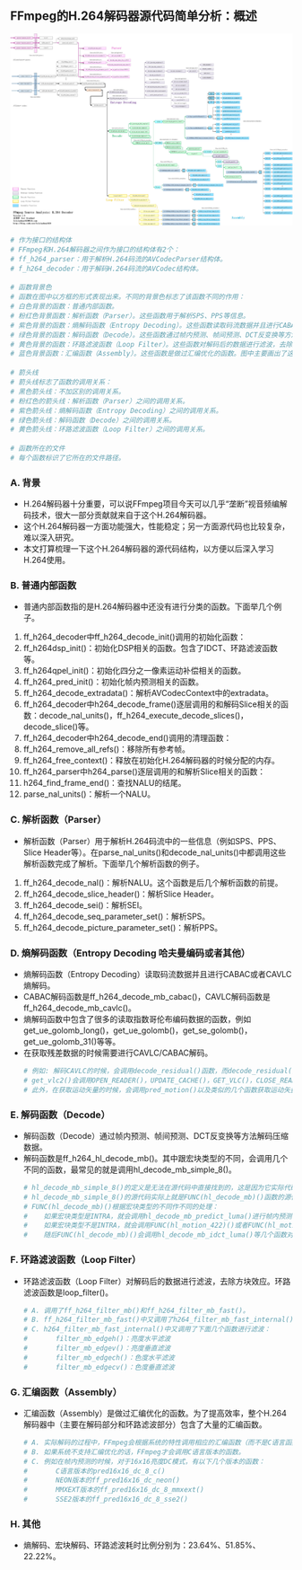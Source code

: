 ## **FFmpeg的H.264解码器源代码简单分析：概述**
![./image/FFmpeg_libx264_decode_framework.jpg](./image/FFmpeg_libx264_decode_framework.jpg)
```sh
# 作为接口的结构体
# FFmpeg和H.264解码器之间作为接口的结构体有2个：
# ff_h264_parser：用于解析H.264码流的AVCodecParser结构体。
# f_h264_decoder：用于解码H.264码流的AVCodec结构体。

# 函数背景色
# 函数在图中以方框的形式表现出来。不同的背景色标志了该函数不同的作用：
# 白色背景的函数：普通内部函数。
# 粉红色背景函数：解析函数（Parser）。这些函数用于解析SPS、PPS等信息。
# 紫色背景的函数：熵解码函数（Entropy Decoding）。这些函数读取码流数据并且进行CABAC或者CAVLC熵解码。
# 绿色背景的函数：解码函数（Decode）。这些函数通过帧内预测、帧间预测、DCT反变换等方法解码压缩数据。
# 黄色背景的函数：环路滤波函数（Loop Filter）。这些函数对解码后的数据进行滤波，去除方块效应。
# 蓝色背景函数：汇编函数（Assembly）。这些函数是做过汇编优化的函数。图中主要画出了这些函数的C语言版本，此外这些函数还包含MMX版本、SSE版本、NEON版本等。

# 箭头线
# 箭头线标志了函数的调用关系：
# 黑色箭头线：不加区别的调用关系。
# 粉红色的箭头线：解析函数（Parser）之间的调用关系。
# 紫色箭头线：熵解码函数（Entropy Decoding）之间的调用关系。
# 绿色箭头线：解码函数（Decode）之间的调用关系。
# 黄色箭头线：环路滤波函数（Loop Filter）之间的调用关系。
 
# 函数所在的文件
# 每个函数标识了它所在的文件路径。
```

### **A. 背景**
- H.264解码器十分重要，可以说FFmpeg项目今天可以几乎“垄断”视音频编解码技术，很大一部分贡献就来自于这个H.264解码器。
- 这个H.264解码器一方面功能强大，性能稳定；另一方面源代码也比较复杂，难以深入研究。
- 本文打算梳理一下这个H.264解码器的源代码结构，以方便以后深入学习H.264使用。

### **B. 普通内部函数**
- 普通内部函数指的是H.264解码器中还没有进行分类的函数。下面举几个例子。
1. ff_h264_decoder中ff_h264_decode_init()调用的初始化函数：
2. ff_h264dsp_init()：初始化DSP相关的函数。包含了IDCT、环路滤波函数等。
3. ff_h264qpel_init()：初始化四分之一像素运动补偿相关的函数。
4. ff_h264_pred_init()：初始化帧内预测相关的函数。
5. ff_h264_decode_extradata()：解析AVCodecContext中的extradata。
6. ff_h264_decoder中h264_decode_frame()逐层调用的和解码Slice相关的函数：decode_nal_units()，ff_h264_execute_decode_slices()，decode_slice()等。
7. ff_h264_decoder中h264_decode_end()调用的清理函数：
8. ff_h264_remove_all_refs()：移除所有参考帧。
9. ff_h264_free_context()：释放在初始化H.264解码器的时候分配的内存。
10. ff_h264_parser中h264_parse()逐层调用的和解析Slice相关的函数：
11. h264_find_frame_end()：查找NALU的结尾。
12. parse_nal_units()：解析一个NALU。

### **C. 解析函数（Parser）**
- 解析函数（Parser）用于解析H.264码流中的一些信息（例如SPS、PPS、Slice Header等）。在parse_nal_units()和decode_nal_units()中都调用这些解析函数完成了解析。下面举几个解析函数的例子。
1. ff_h264_decode_nal()：解析NALU。这个函数是后几个解析函数的前提。
2. ff_h264_decode_slice_header()：解析Slice Header。
3. ff_h264_decode_sei()：解析SEI。
4. ff_h264_decode_seq_parameter_set()：解析SPS。
5. ff_h264_decode_picture_parameter_set()：解析PPS。

### **D. 熵解码函数（Entropy Decoding 哈夫曼编码或者其他）**
- 熵解码函数（Entropy Decoding）读取码流数据并且进行CABAC或者CAVLC熵解码。
- CABAC解码函数是ff_h264_decode_mb_cabac()，CAVLC解码函数是ff_h264_decode_mb_cavlc()。
- 熵解码函数中包含了很多的读取指数哥伦布编码数据的函数，例如get_ue_golomb_long()，get_ue_golomb()，get_se_golomb()，get_ue_golomb_31()等等。
- 在获取残差数据的时候需要进行CAVLC/CABAC解码。
    ```sh
    # 例如: 解码CAVLC的时候，会调用decode_residual()函数，而decode_residual()会调用get_vlc2()函数，
    # get_vlc2()会调用OPEN_READER()，UPDATE_CACHE()，GET_VLC()，CLOSE_READER()几个函数读取CAVLC格式的数据。
    # 此外，在获取运动矢量的时候，会调用pred_motion()以及类似的几个函数获取运动矢量相关的信息。
    ```
### **E. 解码函数（Decode）**
- 解码函数（Decode）通过帧内预测、帧间预测、DCT反变换等方法解码压缩数据。
- 解码函数是ff_h264_hl_decode_mb()。其中跟宏块类型的不同，会调用几个不同的函数，最常见的就是调用hl_decode_mb_simple_8()。
    ```sh
    # hl_decode_mb_simple_8()的定义是无法在源代码中直接找到的，这是因为它实际代码的函数名称是使用宏的方式写的（以后再具体分析）。
    # hl_decode_mb_simple_8()的源代码实际上就是FUNC(hl_decode_mb)()函数的源代码。
    # FUNC(hl_decode_mb)()根据宏块类型的不同作不同的处理：
    #    如果宏块类型是INTRA，就会调用hl_decode_mb_predict_luma()进行帧内预测；
    #    如果宏块类型不是INTRA，就会调用FUNC(hl_motion_422)()或者FUNC(hl_motion_420)()进行四分之一像素运动补偿。
    #    随后FUNC(hl_decode_mb)()会调用hl_decode_mb_idct_luma()等几个函数对数据进行DCT反变换工作。
    ```

### **F. 环路滤波函数（Loop Filter）**
- 环路滤波函数（Loop Filter）对解码后的数据进行滤波，去除方块效应。环路滤波函数是loop_filter()。
    ```sh
    # A. 调用了ff_h264_filter_mb()和ff_h264_filter_mb_fast()。
    # B. ff_h264_filter_mb_fast()中又调用了h264_filter_mb_fast_internal()。
    # C. h264_filter_mb_fast_internal()中又调用了下面几个函数进行滤波：
    #       filter_mb_edgeh()：亮度水平滤波
    #       filter_mb_edgev()：亮度垂直滤波
    #       filter_mb_edgech()：色度水平滤波
    #       filter_mb_edgecv()：色度垂直滤波
    ```

### **G. 汇编函数（Assembly）**
- 汇编函数（Assembly）是做过汇编优化的函数。为了提高效率，整个H.264解码器中（主要在解码部分和环路滤波部分）包含了大量的汇编函数。
    ```sh
    # A. 实际解码的过程中，FFmpeg会根据系统的特性调用相应的汇编函数（而不是C语言函数）以提高解码的效率。
    # B. 如果系统不支持汇编优化的话，FFmpeg才会调用C语言版本的函数。
    # C. 例如在帧内预测的时候，对于16x16亮度DC模式，有以下几个版本的函数：
    #       C语言版本的pred16x16_dc_8_c()
    #       NEON版本的ff_pred16x16_dc_neon()
    #       MMXEXT版本的ff_pred16x16_dc_8_mmxext()
    #       SSE2版本的ff_pred16x16_dc_8_sse2()
    ```

### **H. 其他**
- 熵解码、宏块解码、环路滤波耗时比例分别为：23.64%、51.85%、22.22%。




